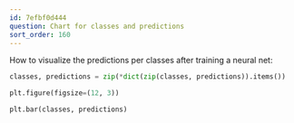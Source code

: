 ```yaml
---
id: 7efbf0d444
question: Chart for classes and predictions
sort_order: 160
---
```


How to visualize the predictions per classes after training a neural net:

```python
classes, predictions = zip(*dict(zip(classes, predictions)).items())

plt.figure(figsize=(12, 3))

plt.bar(classes, predictions)
```